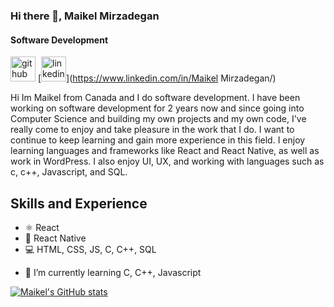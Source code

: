 ### Hi there 👋, Maikel Mirzadegan
#### Software Development

[<img src='https://cdn.jsdelivr.net/npm/simple-icons@3.0.1/icons/github.svg' alt='github' height='40'>](https://github.com/Maikel-Mirza)  [<img src='https://cdn.jsdelivr.net/npm/simple-icons@3.0.1/icons/linkedin.svg' alt='linkedin' height='40'>](https://www.linkedin.com/in/Maikel Mirzadegan/)  

Hi Im Maikel from Canada and I do software development. I have been working on software development for 2 years now and since going into Computer Science and building my own projects and my own code, I've really come to enjoy and take pleasure in the work that I do. I want to continue to keep learning and gain more experience in this field. I enjoy learning languages and frameworks like React and React Native, as well as work in WordPress. I also enjoy UI, UX, and working with languages such as c, c++, Javascript, and SQL.

## Skills and Experience
* ⚛ React
* 📱 React Native
* 💻 HTML, CSS, JS, C, C++, SQL

- 🌱 I’m currently learning C, C++, Javascript 

[![Maikel's GitHub stats](https://github-readme-stats.vercel.app/api?username=Maikel-Mirza)](https://github.com/Maikel-Mirzadegan/github-readme-stats)
